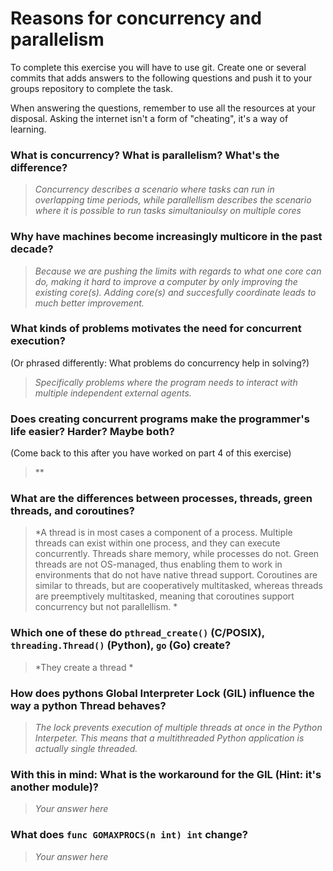 # Reasons for concurrency and parallelism


To complete this exercise you will have to use git. Create one or several commits that adds answers to the following questions and push it to your groups repository to complete the task.

When answering the questions, remember to use all the resources at your disposal. Asking the internet isn't a form of "cheating", it's a way of learning.

 ### What is concurrency? What is parallelism? What's the difference?
 > *Concurrency describes a scenario where tasks can run in overlapping time periods, while parallellism describes the scenario where it is possible to run tasks simultanioulsy on multiple cores*
 
 ### Why have machines become increasingly multicore in the past decade?
 > *Because we are pushing the limits with regards to what one core can do, making it hard to improve a computer by only improving the existing core(s). Adding core(s) and succesfully coordinate leads to much better improvement.*
 
 ### What kinds of problems motivates the need for concurrent execution?
 (Or phrased differently: What problems do concurrency help in solving?)
 > *Specifically problems where the program needs to interact with multiple independent external agents.*
 
 ### Does creating concurrent programs make the programmer's life easier? Harder? Maybe both?
 (Come back to this after you have worked on part 4 of this exercise)
 > **
 
 ### What are the differences between processes, threads, green threads, and coroutines?
 > *A thread is in most cases a component of a process. Multiple threads can exist within one process, and they can execute concurrently. Threads share memory, while processes do not. Green threads are not OS-managed, thus enabling them to work in environments that do not have native thread support. Coroutines are similar to threads, but are cooperatively multitasked, whereas threads are preemptively multitasked, meaning that coroutines support concurrency but not parallellism.  *
 
 ### Which one of these do `pthread_create()` (C/POSIX), `threading.Thread()` (Python), `go` (Go) create?
 > *They create a thread *
 
 ### How does pythons Global Interpreter Lock (GIL) influence the way a python Thread behaves?
 > *The lock prevents execution of multiple threads at once in the Python Interpeter. This means that a multithreaded Python application is actually single threaded.*
 
 ### With this in mind: What is the workaround for the GIL (Hint: it's another module)?
 > *Your answer here*
 
 ### What does `func GOMAXPROCS(n int) int` change? 
 > *Your answer here*
